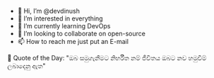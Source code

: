 - 👋 Hi, I’m @devdinush
- 👀 I’m interested in everything
- 🌱 I’m currently learning DevOps
- 💞️ I’m looking to collaborate on open-source
- 📫 How to reach me just put an E-mail

<!-- start quote -->
💬 Quote of the Day: "ඔබ සමුගැනීමට නිර්භීත නම් ජීවිතය ඔබට නව හමුවීම් ලබාදෙනු ඇත"
<!-- end quote -->
